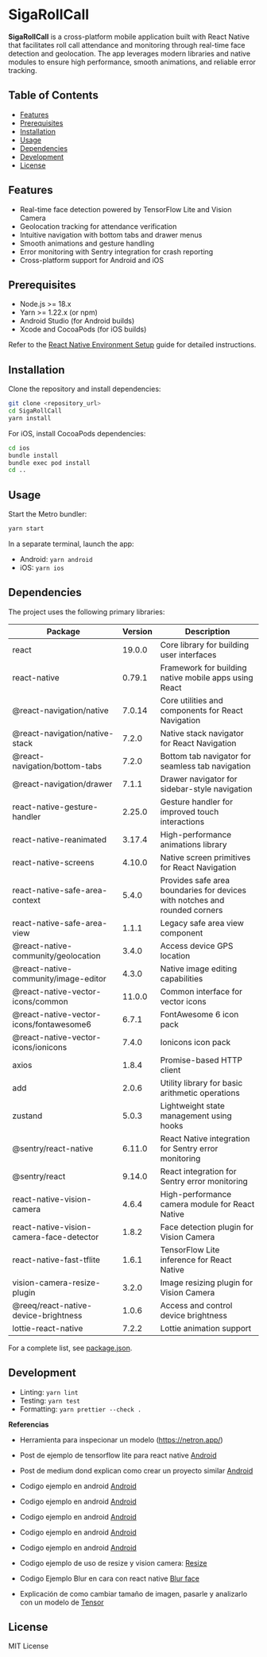 # SigaRollCall


**SigaRollCall** is a cross-platform mobile application built with React Native that facilitates roll call attendance and monitoring through real-time face detection and geolocation. The app leverages modern libraries and native modules to ensure high performance, smooth animations, and reliable error tracking.

## Table of Contents

- [Features](#features)
- [Prerequisites](#prerequisites)
- [Installation](#installation)
- [Usage](#usage)
- [Dependencies](#dependencies)
- [Development](#development)
- [License](#license)

## Features

- Real-time face detection powered by TensorFlow Lite and Vision Camera
- Geolocation tracking for attendance verification
- Intuitive navigation with bottom tabs and drawer menus
- Smooth animations and gesture handling
- Error monitoring with Sentry integration for crash reporting
- Cross-platform support for Android and iOS

## Prerequisites

- Node.js >= 18.x
- Yarn >= 1.22.x (or npm)
- Android Studio (for Android builds)
- Xcode and CocoaPods (for iOS builds)

Refer to the [React Native Environment Setup](https://reactnative.dev/docs/environment-setup) guide for detailed instructions.

## Installation

Clone the repository and install dependencies:
```sh
git clone <repository_url>
cd SigaRollCall
yarn install
```

For iOS, install CocoaPods dependencies:
```sh
cd ios
bundle install
bundle exec pod install
cd ..
```

## Usage

Start the Metro bundler:
```sh
yarn start
```

In a separate terminal, launch the app:

- Android: `yarn android`
- iOS: `yarn ios`

## Dependencies

The project uses the following primary libraries:

| Package                                   | Version | Description                                                                                       |
|-------------------------------------------|---------|---------------------------------------------------------------------------------------------------|
| react                                     | 19.0.0  | Core library for building user interfaces                                                         |
| react-native                              | 0.79.1  | Framework for building native mobile apps using React                                              |
| @react-navigation/native                 | 7.0.14  | Core utilities and components for React Navigation                                                 |
| @react-navigation/native-stack            | 7.2.0   | Native stack navigator for React Navigation                                                        |
| @react-navigation/bottom-tabs             | 7.2.0   | Bottom tab navigator for seamless tab navigation                                                   |
| @react-navigation/drawer                 | 7.1.1   | Drawer navigator for sidebar-style navigation                                                      |
| react-native-gesture-handler              | 2.25.0  | Gesture handler for improved touch interactions                                                   |
| react-native-reanimated                   | 3.17.4  | High-performance animations library                                                                |
| react-native-screens                      | 4.10.0  | Native screen primitives for React Navigation                                                      |
| react-native-safe-area-context            | 5.4.0   | Provides safe area boundaries for devices with notches and rounded corners                         |
| react-native-safe-area-view               | 1.1.1   | Legacy safe area view component                                                                    |
| @react-native-community/geolocation      | 3.4.0   | Access device GPS location                                                                          |
| @react-native-community/image-editor     | 4.3.0   | Native image editing capabilities                                                                   |
| @react-native-vector-icons/common        | 11.0.0  | Common interface for vector icons                                                                   |
| @react-native-vector-icons/fontawesome6  | 6.7.1   | FontAwesome 6 icon pack                                                                            |
| @react-native-vector-icons/ionicons      | 7.4.0   | Ionicons icon pack                                                                                  |
| axios                                     | 1.8.4   | Promise-based HTTP client                                                                           |
| add                                       | 2.0.6   | Utility library for basic arithmetic operations                                                     |
| zustand                                   | 5.0.3   | Lightweight state management using hooks                                                            |
| @sentry/react-native                     | 6.11.0  | React Native integration for Sentry error monitoring                                                |
| @sentry/react                            | 9.14.0  | React integration for Sentry error monitoring                                                       |
| react-native-vision-camera               | 4.6.4   | High-performance camera module for React Native                                                     |
| react-native-vision-camera-face-detector | 1.8.2   | Face detection plugin for Vision Camera                                                             |
| react-native-fast-tflite                  | 1.6.1   | TensorFlow Lite inference for React Native                                                          |
| vision-camera-resize-plugin               | 3.2.0   | Image resizing plugin for Vision Camera                                                             |
| @reeq/react-native-device-brightness     | 1.0.6   | Access and control device brightness                                                                |
| lottie-react-native                       | 7.2.2   | Lottie animation support                                                                            |

For a complete list, see [package.json](./package.json).

## Development

- Linting: `yarn lint`
- Testing: `yarn test`
- Formatting: `yarn prettier --check .`


**Referencias** 

- Herramienta para inspecionar un modelo (https://netron.app/)

- Post de ejemplo de tensorflow lite para react native [Android](https://mrousavy.com/blog/VisionCamera-Pose-Detection-TFLite)
- Post de medium dond explican como crear un proyecto similar 
[Android](https://proandroiddev.com/building-on-device-face-recognition-in-android-076a40dbaac6#acbe)
- Codigo ejemplo en android [Android](https://github.com/shubham0204/OnDevice-Face-Recognition-Android/tree/main)
- Codigo ejemplo en android [Android](https://github.com/shubham0204/FaceRecognition_With_FaceNet_Android/tree/master?tab=readme-ov-file)
- Codigo ejemplo en android [Android](https://github.com/pillarpond/face-recognizer-android/tree/master?tab=readme-ov-file)
- Codigo ejemplo en android [Android](https://medium.com/@estebanuri/real-time-face-recognition-with-android-tensorflow-lite-14e9c6cc53a5)
- Codigo ejemplo en android [Android](https://github.com/estebanuri/face_recognition?tab=readme-ov-file)
- Codigo ejemplo de uso de resize y vision camera: [Resize](https://github.com/c-goettert/vision-camera-resize-plugin-debug-demo/tree/main)
- Codigo Ejemplo Blur en cara con react native [Blur face](https://github.com/mrousavy/FaceBlurApp)
- Explicación de como cambiar tamaño de imagen, pasarle y analizarlo con un modelo de [Tensor](https://github.com/mrousavy/react-native-fast-tflite/issues/15#issuecomment-1898049628)




## License
MIT License
